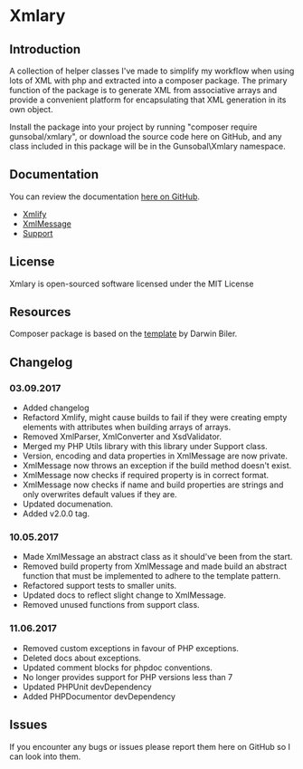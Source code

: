 # Xmlary

## Introduction
A collection of helper classes I've made to simplify my workflow when using lots of XML with php and extracted into a composer package. The primary function of the package is to generate XML from associative arrays and provide a convenient platform for encapsulating that XML generation in its own object. 

Install the package into your project by running "composer require gunsobal/xmlary", or download the source code here on GitHub, and any class included in this package will be in the Gunsobal\Xmlary namespace.

## Documentation
You can review the documentation [here on GitHub](https://github.com/Gunsobal/Xmlary/tree/master/docs#readme).
* [Xmlify](docs/xmlify.md)
* [XmlMessage](docs/xmlmessage.md)
* [Support](docs/support.md)

## License
Xmlary is open-sourced software licensed under the MIT License

## Resources
Composer package is based on the [template](http://www.darwinbiler.com/creating-composer-package-library/) by Darwin Biler.

## Changelog

### 03.09.2017
* Added changelog
* Refactord Xmlify, might cause builds to fail if they were creating empty elements with attributes when building arrays of arrays.
* Removed XmlParser, XmlConverter and XsdValidator.
* Merged my PHP Utils library with this library under Support class.
* Version, encoding and data properties in XmlMessage are now private.
* XmlMessage now throws an exception if the build method doesn't exist.
* XmlMessage now checks if required property is in correct format.
* XmlMessage now checks if name and build properties are strings and only overwrites default values if they are.
* Updated documenation.
* Added v2.0.0 tag.

### 10.05.2017
* Made XmlMessage an abstract class as it should've been from the start.
* Removed build property from XmlMessage and made build an abstract function that must be implemented to adhere to the template pattern.
* Refactored support tests to smaller units.
* Updated docs to reflect slight change to XmlMessage.
* Removed unused functions from support class.

### 11.06.2017
* Removed custom exceptions in favour of PHP exceptions.
* Deleted docs about exceptions.
* Updated comment blocks for phpdoc conventions.
* No longer provides support for PHP versions less than 7
* Updated PHPUnit devDependency
* Added PHPDocumentor devDependency

## Issues
If you encounter any bugs or issues please report them here on GitHub so I can look into them.